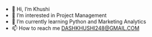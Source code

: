 - 👋 Hi, I’m Khushi
- 👀 I’m interested in Project Management
- 🌱 I’m currently learning Python and Marketing Analytics
- 📫 How to reach me DASHKHUSHI248@GMAIL.COM

<!---
Phoenixxx248/Phoenixxx248 is a ✨ special ✨ repository because its `README.md` (this file) appears on your GitHub profile.
You can click the Preview link to take a look at your changes.
--->
